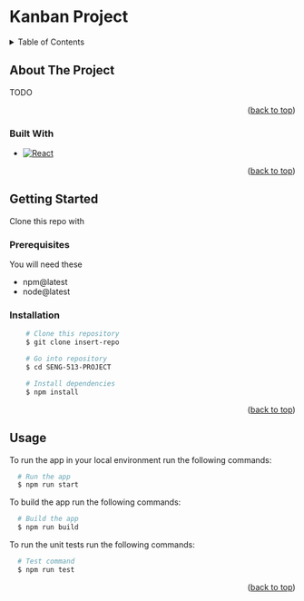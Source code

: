 # Kanban Project

<!-- TABLE OF CONTENTS -->
<details>
  <summary>Table of Contents</summary>
  <ol>
    <li>
      <a href="#about-the-project">About The Project</a>
      <ul>
        <li><a href="#built-with">Built With</a></li>
      </ul>
    </li>
    <li>
      <a href="#getting-started">Getting Started</a>
      <ul>
        <li><a href="#prerequisites">Prerequisites</a></li>
        <li><a href="#installation">Installation</a></li>
      </ul>
    </li>
    <li><a href="#usage">Usage</a></li>
  </ol>
</details>

<!-- ABOUT THE PROJECT -->
## About The Project

TODO

<p align="right">(<a href="#readme-top">back to top</a>)</p>

### Built With

* [![React][React.js]][React-url]

<p align="right">(<a href="#readme-top">back to top</a>)</p>

<!-- GETTING STARTED -->
## Getting Started

Clone this repo with

### Prerequisites

You will need these 

* npm@latest
* node@latest

### Installation

```bash
    # Clone this repository
    $ git clone insert-repo

    # Go into repository
    $ cd SENG-513-PROJECT

    # Install dependencies
    $ npm install
```

<p align="right">(<a href="#readme-top">back to top</a>)</p>

<!-- USAGE EXAMPLES -->
## Usage

To run the app in your local environment run the following commands:

```bash
  # Run the app
  $ npm run start
```

To build the app run the following commands:

```bash
  # Build the app
  $ npm run build
```

To run the unit tests run the following commands:

```bash
  # Test command
  $ npm run test
```

<p align="right">(<a href="#readme-top">back to top</a>)</p>

<!-- MARKDOWN LINKS & IMAGES -->
[React.js]: https://img.shields.io/badge/React-20232A?style=for-the-badge&logo=react&logoColor=61DAFB
[React-url]: https://reactjs.org/
